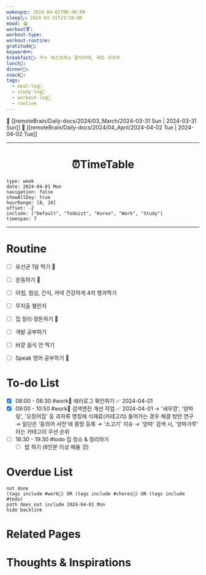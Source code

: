 ```yaml
---
wakeup🌞: 2024-04-01T06:40:00
sleep🌜: 2024-03-31T23:58:00
mood: 😭
workout🏋️: 
workout-type: 
workout-routine: 
gratitude🙏: 
keyword🗝️: 
breakfast🍳: 카누 에스프레소 말차라떼, 제로 아샷추
lunch🍚: 
dinner🥗: 
snack🍬: 
tags:
  - meal-log📝
  - study-log📓
  - workout-log💪
  - routine
---
```


🔺 [[remoteBrain/Daily-docs/2024/03_March/2024-03-31 Sun | 2024-03-31 Sun]]
🔻 [[remoteBrain/Daily-docs/2024/04_April/2024-04-02 Tue | 2024-04-02 Tue]]
___
<h1> <center>⏰TimeTable </center> </h1>

```gEvent
type: week
date: 2024-04-01 Mon
navigation: false
showAllDay: true
hourRange: [8, 24]
offset: -2
include: ["Default", "Todoist", "Korea", "Work", "Study"]
timespan: 7
```

--- 


# Routine 

- [ ] 유산균 1알 먹기 🔼 
- [ ] 운동하기 🔼
- [ ] 아침, 점심, 간식, 저녁 건강하게 4끼 챙겨먹기
- [ ] 무지출 챌린지 
- [ ] 집 정리·정돈하기 🔼
- [ ] 개발 공부하기
- [ ] 바깥 음식 안 먹기 
- [ ] Speak 영어 공부하기 🔼 


# To-do List

- [x] 08:00 - 08:30 #work💼 에러로그 확인하기 ✅ 2024-04-01
- [x] 09:00 - 10:50 #work💼 검색엔진 개선 작업 ✅ 2024-04-01
	→ '새우깡', '양파링', '오징어집' 등 과자류 명칭에 식재료(카테고리) 들어가는 경우 해결 방안 연구 
	→ 일단은 '동의어 사전'에 몽땅 등록 
	→ '소고기' 이슈
	→ '양파' 검색 시, '양파가루' 라는 카테고리 우선 순위 
- [ ] 18:30 - 19:30 #todo 집 청소 & 정리하기
	- [ ] 밥 하기 (6인분 이상 해둘 것)

# Overdue List
```tasks
not done
(tags include #work💼) OR (tags include #chores🧺) OR (tags include #todo)
path does not include 2024-04-01 Mon
hide backlink
```

# Related Pages



# Thoughts & Inspirations

